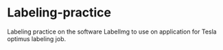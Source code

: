 # Labeling-practice
Labeling practice on the software LabelImg to use on application for Tesla optimus labeling job.
